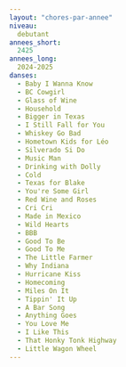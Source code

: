 ```yaml
---
layout: "chores-par-annee"
niveau:
  debutant
annees_short:
  2425
annees_long:
  2024-2025
danses:
  - Baby I Wanna Know
  - BC Cowgirl
  - Glass of Wine
  - Household
  - Bigger in Texas
  - I Still Fall for You
  - Whiskey Go Bad
  - Hometown Kids for Léo
  - Silverado Si Do
  - Music Man
  - Drinking with Dolly
  - Cold
  - Texas for Blake
  - You're Some Girl
  - Red Wine and Roses
  - Cri Cri
  - Made in Mexico
  - Wild Hearts
  - BBB
  - Good To Be
  - Good To Me
  - The Little Farmer
  - Why Indiana
  - Hurricane Kiss
  - Homecoming
  - Miles On It
  - Tippin' It Up
  - A Bar Song
  - Anything Goes
  - You Love Me
  - I Like This
  - That Honky Tonk Highway
  - Little Wagon Wheel
---
```

